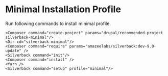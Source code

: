 # Minimal Installation Profile

Run following commands to install minimal profile.

```
<Composer command="create-project" params="drupal/recommended-project silverback-minimal"/>
<Dir cd="silverback-minimal"/>
<Composer command="require" params="amazeelabs/silverback:dev-9.0-update" />
<Silverback command="init"/>
<Composer command="install" />
<Yarn />
<Silverback command="setup" profile="minimal"/>
```
